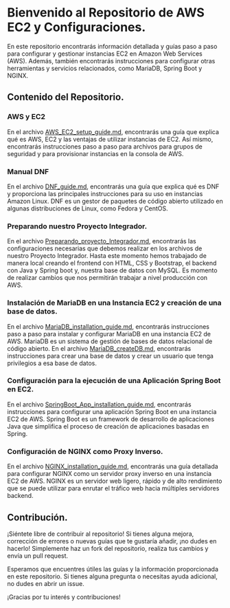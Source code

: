 # Bienvenido al Repositorio de AWS EC2 y Configuraciones.

En este repositorio encontrarás información detallada y guías paso a paso para configurar y gestionar instancias EC2 en Amazon Web Services (AWS). Además, también encontrarás instrucciones para configurar otras herramientas y servicios relacionados, como MariaDB, Spring Boot y NGINX.

## Contenido del Repositorio.

### AWS y EC2

En el archivo [AWS_EC2_setup_guide.md](AWS_EC2_setup_guide.md), encontrarás una guía que explica qué es AWS, EC2 y las ventajas de utilizar instancias de EC2. Así mismo, encontrarás instrucciones paso a paso para archivos para grupos de seguridad y para provisionar instancias en la consola de AWS.

### Manual DNF

En el archivo [DNF_guide.md](DNF_guide.md), encontrarás una guía que explica qué es DNF y proporciona las principales instrucciones para su uso en instancias Amazon Linux. DNF es un gestor de paquetes de código abierto utilizado en algunas distribuciones de Linux, como Fedora y CentOS.

### Preparando nuestro Proyecto Integrador.

En el archivo [Preparando_proyecto_Integrador.md](Preparando_proyecto_Integrador.md), encontrarás las configuraciones necesarias que debemos realizar en los archivos de nuestro Proyecto Integrador. Hasta este momento hemos trabajado de manera local creando el frontend con HTML, CSS y Bootstrap, el backend con Java y Spring boot y, nuestra base de datos con MySQL. Es momento de realizar cambios que nos permitirán trabajar a nivel producción con AWS.

### Instalación de MariaDB en una Instancia EC2 y creación de una base de datos.

En el archivo [MariaDB_installation_guide.md](MariaDB_installation_guide.md), encontrarás instrucciones paso a paso para instalar y configurar MariaDB en una instancia EC2 de AWS. MariaDB es un sistema de gestión de bases de datos relacional de código abierto. En el archivo [MariaDB_createDB.md](MariaDB_createDB.md), encontrarás instrucciones para crear una base de datos y crear un usuario que tenga privilegios a esa base de datos.

### Configuración para la ejecución de una Aplicación Spring Boot en EC2.

En el archivo [SpringBoot_App_installation_guide.md](SpringBoot_App_installation_guide.md), encontrarás instrucciones para configurar una aplicación Spring Boot en una instancia EC2 de AWS. Spring Boot es un framework de desarrollo de aplicaciones Java que simplifica el proceso de creación de aplicaciones basadas en Spring.

### Configuración de NGINX como Proxy Inverso. 

En el archivo [NGINX_installation_guide.md](NGINX_installation_guide.md), encontrarás una guía detallada para configurar NGINX como un servidor proxy inverso en una instancia EC2 de AWS. NGINX es un servidor web ligero, rápido y de alto rendimiento que se puede utilizar para enrutar el tráfico web hacia múltiples servidores backend.

## Contribución.

¡Siéntete libre de contribuir al repositorio! Si tienes alguna mejora, corrección de errores o nuevas guías que te gustaría añadir, ¡no dudes en hacerlo! Simplemente haz un fork del repositorio, realiza tus cambios y envía un pull request.

Esperamos que encuentres útiles las guías y la información proporcionada en este repositorio. Si tienes alguna pregunta o necesitas ayuda adicional, no dudes en abrir un issue.

¡Gracias por tu interés y contribuciones!

